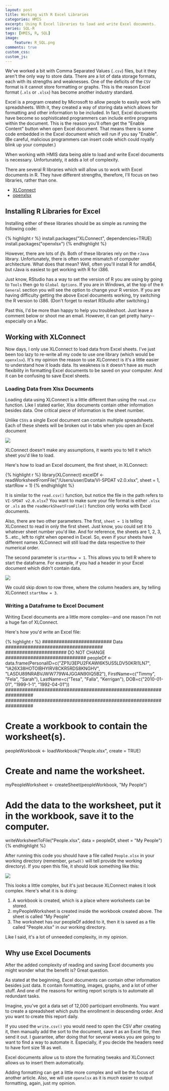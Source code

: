 ```yaml
---
layout: post
title: Working with R Excel Libraries
categories: HMIS
excerpt: Using R Excel libraries to load and write Excel documents.
series: SQL-R
tags: [HMIS, R, SQL]
image: 
    feature: R_SQL.png
comments: true
custom_css:
custom_js: 
---
```

We've worked a bit with Comma Separated Values (`.csv`) files, but it they aren't the only way to store data. There are a lot of data storage formats, each with its strengths and weaknesses.  One of the deficits of the `CSV` format is it cannot store formatting or graphs. This is the reason Excel format (`.xls` or `.xlsx`) has become another industry standard.

Excel is a program created by Microsoft to allow people to easily work with spreadsheets.  With it, they created a way of storing data which allows for formatting and other information to be included.  In fact, Excel documents have become so sophisticated programmers can include entire programs within the document.  This is the reason you'll often get the "Enable Content" button when open Excel document.  That means there is some code embedded in the Excel document which will run if you say "Enable".  (Be careful, malicious programmers can insert code which could royally blink up your computer.)

When working with HMIS data being able to load and write Excel documents is necessary.  Unfortunately, it adds a lot of complexity.

There are several R libraries which will allow us to work with Excel documents in R.  They have different strengths, therefore, I'll focus on two libraries, rather than one.

* [XLConnect](https://cran.r-project.org/web/packages/XLConnect/index.html)
* [openxlsx](https://cran.r-project.org/web/packages/openxlsx/openxlsx.pdf)

## Installing R Libraries for Excel
Installing either of these libraries should be as simple as running the following code:

{% highlight r %}
install.packages("XLConnect", dependencies=TRUE)
install.packages("openxlsx")
{% endhighlight %}

However, there are lots of _ifs_.  Both of these libraries rely on the `rJava` library.  Unfortunately, there is often some mismatch of computer architecture.  What does that mean?  Well, often you'll install R for amd64, but rJava is easiest to get working with R for i386.

Just know, RStudio has a way to set the version of R you are using by going to `Tools` then go to `Global Options`.  If you are in Windows, at the top of the `R General` section you will see the option to change your R version.  If you are having difficulty getting the above Excel documents working, try switching the R version to i386.  (Don't forget to restart RStudio after switching.)

Past this, I'd be more than happy to help you troubleshoot.  Just leave a comment below or shoot me an email.  However, it can get pretty hairy--especially on a Mac.

## Working with XLConnect
Now days, I only use XLConnect to load data from Excel sheets.  I've just been too lazy to re-write all my code to use one library (which would be `openxlsx`).  It's my opinion the reason to use XLConnect is it's a little easier to understand how it loads data.  Its weakness is it doesn't have as much flexibility in formatting Excel documents to be saved on your computer.  And it can be confusing to save Excel sheets.

### Loading Data from Xlsx Documents
Loading data using XLConnect is a little different than using the `read.csv` function.  Like I stated earlier, Xlsx documents contain other information besides data.  One critical piece of information is the sheet number.

Unlike `CSVs` a single Excel document can contain multiple spreadsheets.  Each of these sheets will be broken out in tabs when you open an Excel document

![](https://ladvien.com/images/excel_sheets.png)

XLConnect doesn't make any assumptions, it wants you to tell it which sheet you'd like to load.  

Here's how to load an Excel document, the first sheet, in XLConnect:

{% highlight r %}
library(XLConnect)
excelDf <- readWorksheetFromFile("/Users/user/Data/VI-SPDAT v2.0.xlsx", sheet = 1, startRow = 1)
{% endhighlight %}

It is similar to the `read.csv()` function, but notice the file in the path refers to `VI-SPDAT v2.0.xlsx`? You want to make sure your file format is either `.xlsx` or `.xls` as the `readWorkSheetFromFile()` function only works with Excel documents.

Also, there are two other parameters.  The first, `sheet = 1` is telling XLConnect to read in only the first sheet.  Just know, you could set it to whatever sheet number you'd like.  And for reference, the sheets are 1, 2, 3, 5...etc., left to right when opened in Excel.  So, even if your sheets have different names XLConnect will still load the data respective to their numerical order.

The second parameter is `startRow = 1`.  This allows you to tell R where to start the dataframe.  For example, if you had a header in your Excel document which didn't contain data.

![](https://ladvien.com/images/excel_robot_budget.png)

We could skip down to row three, where the column headers are, by telling XLConnect `startRow = 3`.

### Writing a Dataframe to Excel Document
Writing Excel documents are a little more complex--and one reason I'm not a huge fan of XLConnect. 

Here's how you'd write an Excel file:

{% highlight r %}
######################### Data ###################################
###################### DO NOT CHANGE #############################
peopleDf <- data.frame(PersonalID=c("ZP1U3EPU2FKAWI6K5US5LDV50KRI1LN7", "IA26X38HOTOIBHYIRV8CKR5RDS8KNGHV", "LASDU89NRABVJWW779W4JGGAN90IQ5B2"), 
                       FirstName=c("Timmy", "Fela", "Sarah"),
                       LastName=c("Tesa", "Falla", "Kerrigan"),
                       DOB=c("2010-01-01", "1999-1-1", "1992-04-01"))
##################################################################
##################################################################

# Create a workbook to contain the worksheet(s).
peopleWorkbook <- loadWorkbook("People.xlsx",  create = TRUE)
# Create and name the worksheet.
myPeopleWorksheet <- createSheet(peopleWorkbook, "My People")
# Add the data to the worksheet, put it in the workbook, save it to the computer.
writeWorksheetToFile("People.xlsx", data = peopleDf, sheet = "My People")
{% endhighlight %}

After running this code you should have a file called `People.xlsx` in your working directory (remember, `getwd()` will tell provide the working directory).  If you open this file, it should look something like this:

![](https://ladvien.com/images/xlconnect_written_workbook.png)

This looks a little complex, but it's just because XLConnect makes it look complex.  Here's what it is is doing:

1. A workbook is created, which is a place where worksheets can be stored.
2. myPeopleWorksheet is created inside the workbook created above. The sheet is called "My People"
3. The worksheet has our peopleDf added to it, then it is saved as a file called "People.xlsx" in our working directory.

Like I said, it's a lot of unneeded complexity, in my opinion.

## Why use Excel Documents
After the added complexity of reading and saving Excel documents you might wonder what the benefit is?  Great question.

As stated at the beginning, Excel documents can contain other information besides just data.  It contain formatting, images, graphs, and a lot of other stuff.  And one of the reasons for writing report scripts is to automate all redundant tasks.

Imagine, you've got a data set of 12,000 participant enrollments. You want to create a spreadsheet which puts the enrollment in descending order.  And you want to create this report daily.

If you used the `write.csv()` you would need to open the CSV after creating it, then manually add the sort to the document, save it as an Excel file, then send it out.  I guarantee, after doing that for several weeks you are going to want to find a way to automate it.  Especially, if you decide the headers need to have font size 18 as well. 

Excel documents allow us to store the formating tweaks and XLConnect allows us to insert them automatically.

Adding formatting can get a little more complex and will be the focus of another article.  Also, we will use `openxlsx` as it is _much_ easier to output formatting, again, just my opinion.


